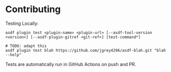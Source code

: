 # Contributing

Testing Locally:

```shell
asdf plugin test <plugin-name> <plugin-url> [--asdf-tool-version <version>] [--asdf-plugin-gitref <git-ref>] [test-command*]

# TODO: adapt this
asdf plugin test blah https://github.com/jgrey4296/asdf-blah.git "blah --help"
```

Tests are automatically run in GitHub Actions on push and PR.
